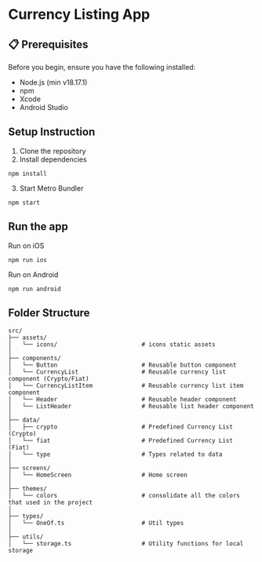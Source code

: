 # Currency Listing App

## 📋 Prerequisites

Before you begin, ensure you have the following installed:

- Node.js (min v18.17.1)
- npm
- Xcode
- Android Studio

## Setup Instruction

1. Clone the repository
2. Install dependencies

```
npm install
```

3. Start Metro Bundler

```
npm start
```

## Run the app

Run on iOS

```
npm run ios
```

Run on Android

```
npm run android
```

## Folder Structure

```
src/
├── assets/
│   └── icons/                        # icons static assets
│
├── components/
│   └── Button                        # Reusable button component
│   └── CurrencyList                  # Reusable currency list component (Crypto/Fiat)
│   └── CurrencyListItem              # Reusable currency list item component
│   └── Header                        # Reusable header component
│   └── ListHeader                    # Reusable list header component
│
├── data/
│   ├── crypto                        # Predefined Currency List (Crypto)
│   └── fiat                          # Predefined Currency List (Fiat)
│   └── type                          # Types related to data
│
├── screens/
│   └── HomeScreen                    # Home screen
│
├── themes/
│   └── colors                        # consolidate all the colors that used in the project
│
├── types/
│   └── OneOf.ts                      # Util types
│
├── utils/
│   └── storage.ts                    # Utility functions for local storage
```
